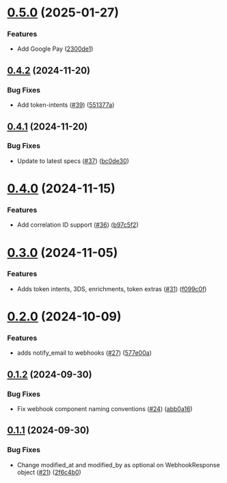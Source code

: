 # [0.5.0](https://github.com/Basis-Theory/go-sdk/compare/v0.4.2...v0.5.0) (2025-01-27)


### Features

* Add Google Pay ([2300de1](https://github.com/Basis-Theory/go-sdk/commit/2300de15d6dda2b918cd6780fd82310064e7e6b2))

## [0.4.2](https://github.com/Basis-Theory/go-sdk/compare/v0.4.1...v0.4.2) (2024-11-20)


### Bug Fixes

* Add token-intents ([#39](https://github.com/Basis-Theory/go-sdk/issues/39)) ([551377a](https://github.com/Basis-Theory/go-sdk/commit/551377a90ba278e169c0f1d2cf33035789dd90b7))

## [0.4.1](https://github.com/Basis-Theory/go-sdk/compare/v0.4.0...v0.4.1) (2024-11-20)


### Bug Fixes

* Update to latest specs ([#37](https://github.com/Basis-Theory/go-sdk/issues/37)) ([bc0de30](https://github.com/Basis-Theory/go-sdk/commit/bc0de300543aa4feb219b15c81055343f8ad7e73))

# [0.4.0](https://github.com/Basis-Theory/go-sdk/compare/v0.3.0...v0.4.0) (2024-11-15)


### Features

* Add correlation ID support ([#36](https://github.com/Basis-Theory/go-sdk/issues/36)) ([b97c5f2](https://github.com/Basis-Theory/go-sdk/commit/b97c5f2fc231176ada3574aee1521784eb71f107))

# [0.3.0](https://github.com/Basis-Theory/go-sdk/compare/v0.2.0...v0.3.0) (2024-11-05)


### Features

* Adds token intents, 3DS, enrichments, token extras ([#31](https://github.com/Basis-Theory/go-sdk/issues/31)) ([f099c0f](https://github.com/Basis-Theory/go-sdk/commit/f099c0fb549b166ad6a69bdc4cf4ad3c48cca786))

# [0.2.0](https://github.com/Basis-Theory/go-sdk/compare/v0.1.2...v0.2.0) (2024-10-09)


### Features

* adds notify_email to webhooks ([#27](https://github.com/Basis-Theory/go-sdk/issues/27)) ([577e00a](https://github.com/Basis-Theory/go-sdk/commit/577e00a4ced891592209e337316f0bd76d711366))

## [0.1.2](https://github.com/Basis-Theory/go-sdk/compare/v0.1.1...v0.1.2) (2024-09-30)


### Bug Fixes

* Fix webhook component naming conventions ([#24](https://github.com/Basis-Theory/go-sdk/issues/24)) ([abb0a16](https://github.com/Basis-Theory/go-sdk/commit/abb0a168f3cd29abd151e29ea151eca707a470ce))

## [0.1.1](https://github.com/Basis-Theory/go-sdk/compare/v0.1.0...v0.1.1) (2024-09-30)


### Bug Fixes

* Change modified_at and modified_by as optional on WebhookResponse object ([#21](https://github.com/Basis-Theory/go-sdk/issues/21)) ([2f6c4b0](https://github.com/Basis-Theory/go-sdk/commit/2f6c4b0250f9c7c3f030342ad3ffc91fd8f5f6a8))
